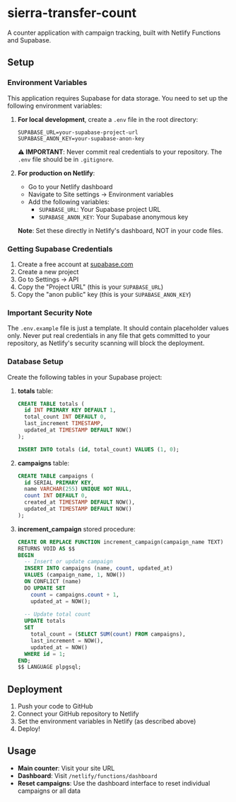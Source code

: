 # sierra-transfer-count

A counter application with campaign tracking, built with Netlify Functions and Supabase.

## Setup

### Environment Variables

This application requires Supabase for data storage. You need to set up the following environment variables:

1. **For local development**, create a `.env` file in the root directory:
   ```
   SUPABASE_URL=your-supabase-project-url
   SUPABASE_ANON_KEY=your-supabase-anon-key
   ```
   
   **⚠️ IMPORTANT**: Never commit real credentials to your repository. The `.env` file should be in `.gitignore`.

2. **For production on Netlify**:
   - Go to your Netlify dashboard
   - Navigate to Site settings → Environment variables
   - Add the following variables:
     - `SUPABASE_URL`: Your Supabase project URL
     - `SUPABASE_ANON_KEY`: Your Supabase anonymous key
   
   **Note**: Set these directly in Netlify's dashboard, NOT in your code files.

### Getting Supabase Credentials

1. Create a free account at [supabase.com](https://supabase.com)
2. Create a new project
3. Go to Settings → API
4. Copy the "Project URL" (this is your `SUPABASE_URL`)
5. Copy the "anon public" key (this is your `SUPABASE_ANON_KEY`)

### Important Security Note

The `.env.example` file is just a template. It should contain placeholder values only. Never put real credentials in any file that gets committed to your repository, as Netlify's security scanning will block the deployment.

### Database Setup

Create the following tables in your Supabase project:

1. **totals** table:
   ```sql
   CREATE TABLE totals (
     id INT PRIMARY KEY DEFAULT 1,
     total_count INT DEFAULT 0,
     last_increment TIMESTAMP,
     updated_at TIMESTAMP DEFAULT NOW()
   );
   
   INSERT INTO totals (id, total_count) VALUES (1, 0);
   ```

2. **campaigns** table:
   ```sql
   CREATE TABLE campaigns (
     id SERIAL PRIMARY KEY,
     name VARCHAR(255) UNIQUE NOT NULL,
     count INT DEFAULT 0,
     created_at TIMESTAMP DEFAULT NOW(),
     updated_at TIMESTAMP DEFAULT NOW()
   );
   ```

3. **increment_campaign** stored procedure:
   ```sql
   CREATE OR REPLACE FUNCTION increment_campaign(campaign_name TEXT)
   RETURNS VOID AS $$
   BEGIN
     -- Insert or update campaign
     INSERT INTO campaigns (name, count, updated_at)
     VALUES (campaign_name, 1, NOW())
     ON CONFLICT (name) 
     DO UPDATE SET 
       count = campaigns.count + 1,
       updated_at = NOW();
     
     -- Update total count
     UPDATE totals 
     SET 
       total_count = (SELECT SUM(count) FROM campaigns),
       last_increment = NOW(),
       updated_at = NOW()
     WHERE id = 1;
   END;
   $$ LANGUAGE plpgsql;
   ```

## Deployment

1. Push your code to GitHub
2. Connect your GitHub repository to Netlify
3. Set the environment variables in Netlify (as described above)
4. Deploy!

## Usage

- **Main counter**: Visit your site URL
- **Dashboard**: Visit `/netlify/functions/dashboard`
- **Reset campaigns**: Use the dashboard interface to reset individual campaigns or all data